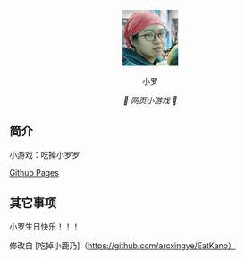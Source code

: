 <p align="center">
  <a href="https://17y9e81.github.io/xiaoluo/"><img src="https://github.com/17Y9E81/xiaoluo/blob/main/static/image/ClickBefore.png" width="100" height="100" alt="小罗"></a>
</p>
<div align="center">

小罗

_🦌 网页小游戏 🥛_

</div>


## 简介

小游戏：吃掉小罗罗

[Github Pages](https://17y9e81.github.io/xiaoluo/)

## 其它事项

小罗生日快乐！！！

修改自
[吃掉小鹿乃]（https://github.com/arcxingye/EatKano）
